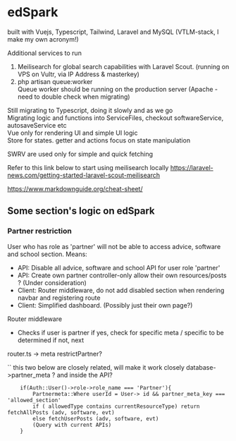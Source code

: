 # edSpark
built with Vuejs, Typescript, Tailwind, Laravel and MySQL (VTLM-stack, I make my own acronym!)

Additional services to run 
1. Meilisearch for global search capabilities with Laravel Scout. (running on VPS on Vultr, via IP Address & masterkey)
3. php artisan queue:worker <br>
Queue worker should be running on the production server (Apache - need to double check when migrating)

Still migrating to Typescript, doing it slowly and as we go <br>
Migrating logic and functions into ServiceFiles, checkout softwareService, autosaveService etc <br>
Vue only for rendering UI and simple UI logic<br>
Store for states. getter and actions focus on state manipulation <br>

SWRV are used only for simple and quick fetching <br>

Refer to this link below to start using meilisearch locally
https://laravel-news.com/getting-started-laravel-scout-meilisearch

https://www.markdownguide.org/cheat-sheet/

## Some section's logic on edSpark

### Partner restriction
User who has role as 'partner' will not be able to access advice, software and school section.
Means:
- API: Disable all advice, software and school API for user role 'partner'
- API: Create own partner controller-only allow their own resources/posts ? (Under consideration)
- Client: Router middleware, do not add disabled section when rendering navbar and registering route
- Client: Simplified dashboard. (Possibly just their own page?)

Router middleware
- Checks if user is partner
    if yes, check for specific meta / specific to be determined
    if not, next

router.ts -> meta restrictPartner?

`` this two below are closely related, will make it work closely
database->partner_meta ? 
and inside the API?
```pseudo code
    if(Auth::User()->role->role_name === 'Partner'){
        Partnermeta::Where userId = User-> id && partner_meta_key === 'allowed_section'
        if ( allowedType contains currentResourceType) return fetchAllPosts (adv, software, evt)
        else fetchUserPosts (adv, software, evt)
        (Query with current APIs)
    }
```
